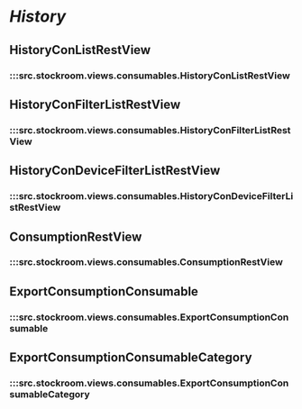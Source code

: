 # ***History***

##

## HistoryConListRestView
### :::src.stockroom.views.consumables.HistoryConListRestView

## HistoryConFilterListRestView
### :::src.stockroom.views.consumables.HistoryConFilterListRestView

## HistoryConDeviceFilterListRestView
### :::src.stockroom.views.consumables.HistoryConDeviceFilterListRestView

## ConsumptionRestView
### :::src.stockroom.views.consumables.ConsumptionRestView

## ExportConsumptionConsumable
### :::src.stockroom.views.consumables.ExportConsumptionConsumable

## ExportConsumptionConsumableCategory
### :::src.stockroom.views.consumables.ExportConsumptionConsumableCategory

